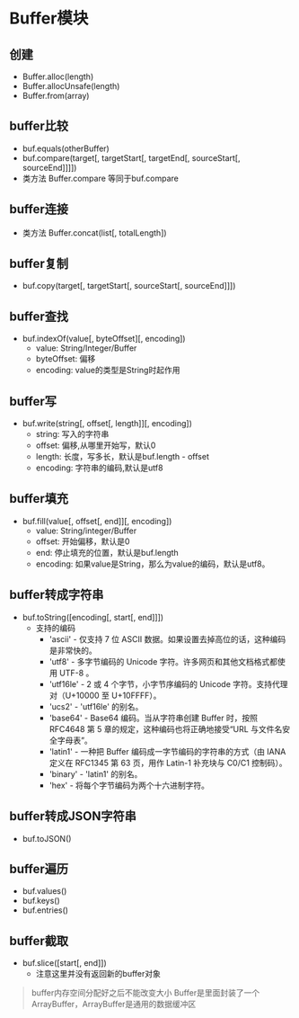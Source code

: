 # Buffer模块

## 创建

- Buffer.alloc(length)
- Buffer.allocUnsafe(length)
- Buffer.from(array)

## buffer比较

- buf.equals(otherBuffer)
- buf.compare(target[, targetStart[, targetEnd[, sourceStart[, sourceEnd]]]])
- 类方法 Buffer.compare 等同于buf.compare

## buffer连接

- 类方法 Buffer.concat(list[, totalLength])

## buffer复制

- buf.copy(target[, targetStart[, sourceStart[, sourceEnd]]])

## buffer查找

- buf.indexOf(value[, byteOffset][, encoding])
  + value: String/Integer/Buffer
  + byteOffset: 偏移
  + encoding: value的类型是String时起作用

## buffer写

- buf.write(string[, offset[, length]][, encoding])
  + string: 写入的字符串
  + offset: 偏移,从哪里开始写，默认0
  + length: 长度，写多长，默认是buf.length - offset
  + encoding: 字符串的编码,默认是utf8

## buffer填充

- buf.fill(value[, offset[, end]][, encoding])
  + value: String/integer/Buffer
  + offset: 开始偏移，默认是0
  + end: 停止填充的位置，默认是buf.length
  + encoding: 如果value是String，那么为value的编码，默认是utf8。

## buffer转成字符串

- buf.toString([encoding[, start[, end]]])
  + 支持的编码
    * 'ascii' - 仅支持 7 位 ASCII 数据。如果设置去掉高位的话，这种编码是非常快的。
    * 'utf8' - 多字节编码的 Unicode 字符。许多网页和其他文档格式都使用 UTF-8 。
    * 'utf16le' - 2 或 4 个字节，小字节序编码的 Unicode 字符。支持代理对（U+10000 至 U+10FFFF）。
    * 'ucs2' - 'utf16le' 的别名。
    * 'base64' - Base64 编码。当从字符串创建 Buffer 时，按照 RFC4648 第 5 章的规定，这种编码也将正确地接受“URL 与文件名安全字母表”。
    * 'latin1' - 一种把 Buffer 编码成一字节编码的字符串的方式（由 IANA 定义在 RFC1345 第 63 页，用作 Latin-1 补充块与 C0/C1 控制码）。
    * 'binary' - 'latin1' 的别名。
    * 'hex' - 将每个字节编码为两个十六进制字符。

## buffer转成JSON字符串

- buf.toJSON()

## buffer遍历

- buf.values()
- buf.keys()
- buf.entries()

## buffer截取

- buf.slice([start[, end]])
  + 注意这里并没有返回新的buffer对象

> buffer内存空间分配好之后不能改变大小
> Buffer是里面封装了一个ArrayBuffer，ArrayBuffer是通用的数据缓冲区


